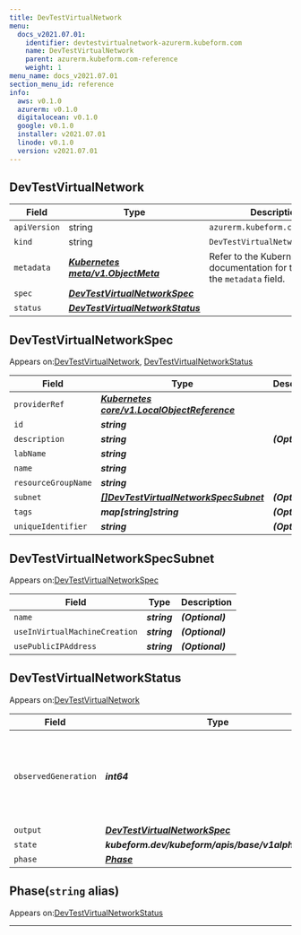 ```yaml
---
title: DevTestVirtualNetwork
menu:
  docs_v2021.07.01:
    identifier: devtestvirtualnetwork-azurerm.kubeform.com
    name: DevTestVirtualNetwork
    parent: azurerm.kubeform.com-reference
    weight: 1
menu_name: docs_v2021.07.01
section_menu_id: reference
info:
  aws: v0.1.0
  azurerm: v0.1.0
  digitalocean: v0.1.0
  google: v0.1.0
  installer: v2021.07.01
  linode: v0.1.0
  version: v2021.07.01
---
```


## DevTestVirtualNetwork
| Field | Type | Description |
| ------ | ----- | ----------- |
| `apiVersion` | string | `azurerm.kubeform.com/v1alpha1` |
|    `kind` | string | `DevTestVirtualNetwork` |
| `metadata` | ***[Kubernetes meta/v1.ObjectMeta](https://v1-18.docs.kubernetes.io/docs/reference/generated/kubernetes-api/v1.18/#objectmeta-v1-meta)***|Refer to the Kubernetes API documentation for the fields of the `metadata` field.|
| `spec` | ***[DevTestVirtualNetworkSpec](#devtestvirtualnetworkspec)***||
| `status` | ***[DevTestVirtualNetworkStatus](#devtestvirtualnetworkstatus)***||
## DevTestVirtualNetworkSpec

Appears on:[DevTestVirtualNetwork](#devtestvirtualnetwork), [DevTestVirtualNetworkStatus](#devtestvirtualnetworkstatus)

| Field | Type | Description |
| ------ | ----- | ----------- |
| `providerRef` | ***[Kubernetes core/v1.LocalObjectReference](https://v1-18.docs.kubernetes.io/docs/reference/generated/kubernetes-api/v1.18/#localobjectreference-v1-core)***||
| `id` | ***string***||
| `description` | ***string***| ***(Optional)*** |
| `labName` | ***string***||
| `name` | ***string***||
| `resourceGroupName` | ***string***||
| `subnet` | ***[[]DevTestVirtualNetworkSpecSubnet](#devtestvirtualnetworkspecsubnet)***| ***(Optional)*** |
| `tags` | ***map[string]string***| ***(Optional)*** |
| `uniqueIdentifier` | ***string***| ***(Optional)*** |
## DevTestVirtualNetworkSpecSubnet

Appears on:[DevTestVirtualNetworkSpec](#devtestvirtualnetworkspec)

| Field | Type | Description |
| ------ | ----- | ----------- |
| `name` | ***string***| ***(Optional)*** |
| `useInVirtualMachineCreation` | ***string***| ***(Optional)*** |
| `usePublicIPAddress` | ***string***| ***(Optional)*** |
## DevTestVirtualNetworkStatus

Appears on:[DevTestVirtualNetwork](#devtestvirtualnetwork)

| Field | Type | Description |
| ------ | ----- | ----------- |
| `observedGeneration` | ***int64***| ***(Optional)*** Resource generation, which is updated on mutation by the API Server.|
| `output` | ***[DevTestVirtualNetworkSpec](#devtestvirtualnetworkspec)***| ***(Optional)*** |
| `state` | ***kubeform.dev/kubeform/apis/base/v1alpha1.State***| ***(Optional)*** |
| `phase` | ***[Phase](#phase)***| ***(Optional)*** |
## Phase(`string` alias)

Appears on:[DevTestVirtualNetworkStatus](#devtestvirtualnetworkstatus)

---
